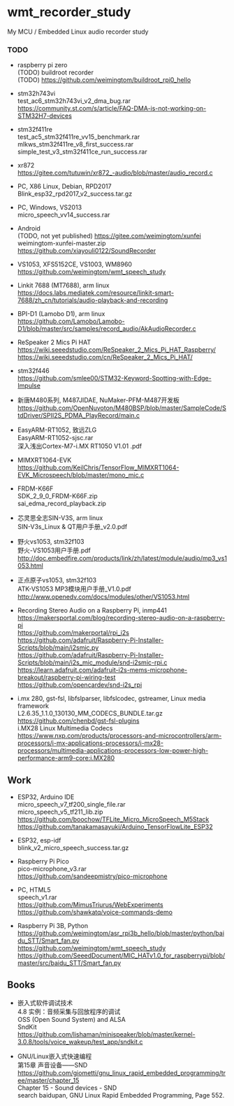 # wmt_recorder_study
My MCU / Embedded Linux audio recorder study  

### TODO  
* raspberry pi zero   
(TODO) buildroot recorder  
(TODO) https://github.com/weimingtom/buildroot_rpi0_hello  

* stm32h743vi  
test_ac6_stm32h743vi_v2_dma_bug.rar  
https://community.st.com/s/article/FAQ-DMA-is-not-working-on-STM32H7-devices  

* stm32f411re  
test_ac5_stm32f411re_vv15_benchmark.rar  
mlkws_stm32f411re_v8_first_success.rar  
simple_test_v3_stm32f411ce_run_success.rar  

* xr872  
https://gitee.com/tutuwin/xr872_-audio/blob/master/audio_record.c  

* PC, X86 Linux, Debian, RPD2017    
Blink_esp32_rpd2017_v2_success.tar.gz  

* PC, Windows, VS2013    
micro_speech_vv14_success.rar  

* Android  
(TODO, not yet published) https://gitee.com/weimingtom/xunfei  
weimingtom-xunfei-master.zip  
https://github.com/xiayouli0122/SoundRecorder  

* VS1053, XFS5152CE, VS1003, WM8960  
https://github.com/weimingtom/wmt_speech_study  

* Linkit 7688 (MT7688), arm linux    
https://docs.labs.mediatek.com/resource/linkit-smart-7688/zh_cn/tutorials/audio-playback-and-recording  

* BPI-D1 (Lamobo D1), arm linux  
https://github.com/Lamobo/Lamobo-D1/blob/master/src/samples/record_audio/AkAudioRecorder.c  

* ReSpeaker 2 Mics Pi HAT  
https://wiki.seeedstudio.com/ReSpeaker_2_Mics_Pi_HAT_Raspberry/  
https://wiki.seeedstudio.com/cn/ReSpeaker_2_Mics_Pi_HAT/  

* stm32f446  
https://github.com/smlee00/STM32-Keyword-Spotting-with-Edge-Impulse  

* 新唐M480系列, M487JIDAE, NuMaker-PFM-M487开发板  
https://github.com/OpenNuvoton/M480BSP/blob/master/SampleCode/StdDriver/SPII2S_PDMA_PlayRecord/main.c  

* EasyARM-RT1052, 致远ZLG  
EasyARM-RT1052-sjsc.rar  
深入浅出Cortex-M7-i.MX RT1050 V1.01 .pdf  

* MIMXRT1064-EVK  
https://github.com/KeilChris/TensorFlow_MIMXRT1064-EVK_Microspeech/blob/master/mono_mic.c  

* FRDM-K66F  
SDK_2_9_0_FRDM-K66F.zip  
sai_edma_record_playback.zip  

* 芯灵思全志SIN-V3S, arm linux  
SIN-V3s_Linux & QT用户手册_v2.0.pdf  

* 野火vs1053, stm32f103  
野火-VS1053用户手册.pdf  
http://doc.embedfire.com/products/link/zh/latest/module/audio/mp3_vs1053.html  

* 正点原子vs1053, stm32f103  
ATK-VS1053 MP3模块用户手册_V1.0.pdf  
http://www.openedv.com/docs/modules/other/VS1053.html  

* Recording Stereo Audio on a Raspberry Pi, inmp441    
https://makersportal.com/blog/recording-stereo-audio-on-a-raspberry-pi  
https://github.com/makerportal/rpi_i2s  
https://github.com/adafruit/Raspberry-Pi-Installer-Scripts/blob/main/i2smic.py  
https://github.com/adafruit/Raspberry-Pi-Installer-Scripts/blob/main/i2s_mic_module/snd-i2smic-rpi.c  
https://learn.adafruit.com/adafruit-i2s-mems-microphone-breakout/raspberry-pi-wiring-test  
https://github.com/opencardev/snd-i2s_rpi  

* i.mx 280, gst-fsl, libfslparser, libfslcodec, gstreamer, Linux media framework    
L2.6.35_1.1.0_130130_MM_CODECS_BUNDLE.tar.gz  
https://github.com/chenbd/gst-fsl-plugins  
i.MX28 Linux Multimedia Codecs  
https://www.nxp.com/products/processors-and-microcontrollers/arm-processors/i-mx-applications-processors/i-mx28-processors/multimedia-applications-processors-low-power-high-performance-arm9-core:i.MX280  

## Work  
* ESP32, Arduino IDE  
micro_speech_v7_tf200_single_file.rar  
micro_speech_v5_tf211_lib.zip  
https://github.com/boochow/TFLite_Micro_MicroSpeech_M5Stack  
https://github.com/tanakamasayuki/Arduino_TensorFlowLite_ESP32  

* ESP32, esp-idf  
blink_v2_micro_speech_success.tar.gz  

* Raspberry Pi Pico  
pico-microphone_v3.rar  
https://github.com/sandeepmistry/pico-microphone  

* PC, HTML5  
speech_v1.rar  
https://github.com/MimusTriurus/WebExperiments  
https://github.com/shawkatq/voice-commands-demo  

* Raspberry Pi 3B, Python  
https://github.com/weimingtom/asr_rpi3b_hello/blob/master/python/baidu_STT/Smart_fan.py  
https://github.com/weimingtom/wmt_speech_study  
https://github.com/SeeedDocument/MIC_HATv1.0_for_raspberrypi/blob/master/src/baidu_STT/Smart_fan.py  

## Books  
* 嵌入式软件调试技术  
4.8 实例：音频采集与回放程序的调试  
OSS (Open Sound System) and ALSA  
SndKit  
https://github.com/lishaman/minispeaker/blob/master/kernel-3.0.8/tools/voice_wakeup/test_app/sndkit.c  

* GNU/Linux嵌入式快速编程  
第15章 声音设备——SND  
https://github.com/giometti/gnu_linux_rapid_embedded_programming/tree/master/chapter_15  
Chapter 15 - Sound devices - SND  
search baidupan, GNU Linux Rapid Embedded Programming, Page 552.  


